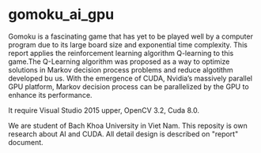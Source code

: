# gomoku_ai_gpu

Gomoku is a fascinating game that has yet to be played well by a computer program due to its large board size and exponential time complexity. This report applies the reinforcement learning algorithm Q-learning to this game.The Q-Learning algorithm was proposed as a way to optimize solutions in Markov decision process problems and reduce algotithm developed bu us. With the emergence of CUDA, Nvidia’s massively parallel GPU platform, Markov decision process can be parallelized by the GPU to enhance its performance.

It require Visual Studio 2015 upper, OpenCV 3.2, Cuda 8.0.

We are student of Bach Khoa University in Viet Nam. This reposity is own research about AI and CUDA. All detail design is described on "report" document.
